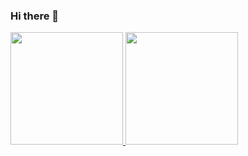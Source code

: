 ### Hi there 👋

<!--
**RafaelCabral26/RafaelCabral26** is a ✨ _special_ ✨ repository because its `README.md` (this file) appears on your GitHub profile.

Here are some ideas to get you started:

- 🔭 I’m currently working on ...
- 🌱 I’m currently learning ...
- 👯 I’m looking to collaborate on ...
- 🤔 I’m looking for help with ...
- 💬 Ask me about ...
- 📫 How to reach me: ...
- 😄 Pronouns: ...
- ⚡ Fun fact: ...
-->
<div>
<a href="https://github.com/RafaelCabral26">
<img loading="lazy" height="180em" src="https://github-readme-stats.vercel.app/api?username=RafaelCabral26&show_icons=true&hide=contribs,issues"/>
<img loading="lazy" height="180em" src="https://github-readme-stats.vercel.app/api/top-langs/?username=RafaelCabral26&custom_title=Linguagens%20Mais%20Usadas&langs_count=10&layout=compact"/>
</div>
